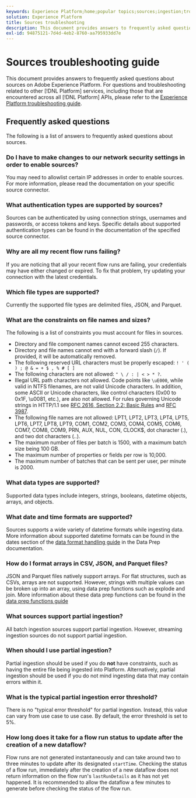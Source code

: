 ```yaml
---
keywords: Experience Platform;home;popular topics;sources;ingestion;troubleshooting;sources troubleshooting;sources faq;faq;source connectors;source connector;source connectors faqs;source connectors troubleshooting;
solution: Experience Platform
title: Sources troubleshooting
description: This document provides answers to frequently asked questions about sources on Adobe Experience Platform.
exl-id: 94875121-7d4d-4eb2-8760-aa795933dd7e
---
```

# Sources troubleshooting guide

This document provides answers to frequently asked questions about sources on Adobe Experience Platform. For questions and troubleshooting related to other [!DNL Platform] services, including those that are encountered across all [!DNL Platform] APIs, please refer to the [Experience Platform troubleshooting guide](../landing/troubleshooting.md).

## Frequently asked questions

The following is a list of answers to frequently asked questions about sources.

### Do I have to make changes to our network security settings in order to enable sources?

You may need to allowlist certain IP addresses in order to enable sources. For more information, please read the documentation on your specific source connector.

### What authentication types are supported by sources?

Sources can be authenticated by using connection strings, usernames and passwords, or access tokens and keys. Specific details about supported authentication types can be found in the documentation of the specified source connector.

### Why are all my recent flow runs failing?

If you are noticing that all your recent flow runs are failing, your credentials may have either changed or expired. To fix that problem, try updating your connection with the latest credentials.

### Which file types are supported?

Currently the supported file types are delimited files, JSON, and Parquet.

### What are the constraints on file names and sizes?

The following is a list of constraints you must account for files in sources.

- Directory and file component names cannot exceed 255 characters.
- Directory and file names cannot end with a forward slash (`/`). If provided, it will be automatically removed.
- The following reserved URL characters must be properly escaped: `! ' ( ) ; @ & = + $ , % # [ ]`
- The following characters are not allowed: `" \ / : | < > * ?`.
- Illegal URL path characters not allowed. Code points like `\uE000`, while valid in NTFS filenames, are not valid Unicode characters. In addition, some ASCII or Unicode characters, like control characters (0x00 to 0x1F, \u0081, etc.), are also not allowed. For rules governing Unicode strings in HTTP/1.1 see [RFC 2616, Section 2.2: Basic Rules](https://www.ietf.org/rfc/rfc2616.txt) and [RFC 3987](https://www.ietf.org/rfc/rfc3987.txt).
- The following file names are not allowed: LPT1, LPT2, LPT3, LPT4, LPT5, LPT6, LPT7, LPT8, LPT9, COM1, COM2, COM3, COM4, COM5, COM6, COM7, COM8, COM9, PRN, AUX, NUL, CON, CLOCK$, dot character (.), and two dot characters (..).
- The maximum number of files per batch is 1500, with a maximum batch size being 100 GB.
- The maximum number of properties or fields per row is 10,000.
- The maximum number of batches that can be sent per user, per minute is 2000.

### What data types are supported?

Supported data types include integers, strings, booleans, datetime objects, arrays, and objects.

### What date and time formats are supported?

Sources supports a wide variety of datetime formats while ingesting data. More information about supported datetime formats can be found in the dates section of the [data format handling guide](../data-prep/data-handling.md#dates) in the Data Prep documentation.

### How do I format arrays in CSV, JSON, and Parquet files?

JSON and Parquet files natively support arrays. For flat structures, such as CSVs, arrays are not supported. However, strings with multiple values can be broken up into an array, using data prep functions such as explode and join. More information about these data prep functions can be found in the [data prep functions guide](../data-prep/functions.md#string)

### What sources support partial ingestion?

All batch ingestion sources support partial ingestion. However, streaming ingestion sources do not support partial ingestion.

### When should I use partial ingestion?

Partial ingestion should be used if you do **not** have constraints, such as having the entire file being ingested into Platform. Alternatively, partial ingestion should be used if you do not mind ingesting data that may contain errors within it.

### What is the typical partial ingestion error threshold?

There is no "typical error threshold" for partial ingestion. Instead, this value can vary from use case to use case. By default, the error threshold is set to 5%.

### How long does it take for a flow run status to update after the creation of a new dataflow?

Flow runs are not generated instantaneously and can take around two to three minutes to update after its designated `startTime`. Checking the status of a flow run, immediately after the creation of a new dataflow does not return information on the flow run's `lastRunDetails` as it has not yet happened. It is recommended to allow the dataflow a few minutes to generate before checking the status of the flow run.